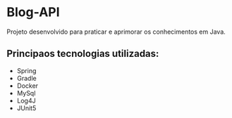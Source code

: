 # Blog-API

Projeto desenvolvido para praticar e aprimorar os conhecimentos em Java.

## Principaos tecnologias utilizadas:
  - Spring
  - Gradle
  - Docker
  - MySql
  - Log4J
  - JUnit5
